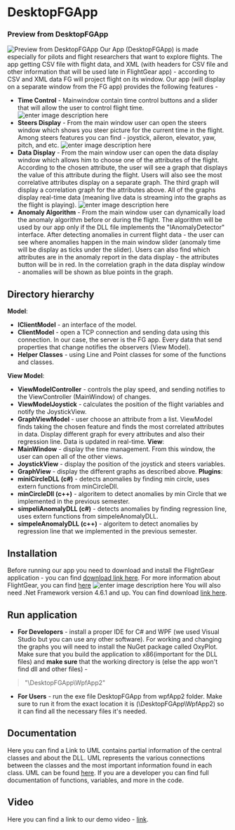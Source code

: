 # DesktopFGApp
### Preview from DesktopFGApp
![Preview from DesktopFGApp](https://github.com/snir-david/DesktopFGApp/blob/master/WpfApp2/images/allApp.png?raw=true)
Our App (DesktopFGApp) is made especially for pilots and flight researchers that want to explore flights. The app getting CSV file with flight data, and XML (with headers for CSV file and other information that will be used late in FlightGear app) - according to CSV and XML data FG will project flight on its window. Our app (will display on a separate window from the FG app) provides the following features - 
 - **Time Control** - Mainwindow contain time control buttons and a slider that will allow the user to control flight time.
 ![enter image description here](https://github.com/snir-david/DesktopFGApp/blob/master/WpfApp2/images/MainWindow.png?raw=true)
 - **Steers Display** - From the main window user can open the steers window which shows you steer picture for the current time in the flight. Among steers features you can find - joystick, aileron, elevator, yaw, pitch, and etc.
 ![enter image description here](https://github.com/snir-david/DesktopFGApp/blob/master/WpfApp2/images/JoystickView.png?raw=true)
 - **Data Display** - From the main window user can open the data display window which allows him to choose one of the attributes of the flight. According to the chosen attribute, the user will see a graph that displays the value of this attribute during the flight. Users will also see the most correlative attributes display on a separate graph. 
 The third graph will display a correlation graph for the attributes above. All of the graphs display real-time data (meaning live data is streaming into the graphs as the flight is playing). 
 ![enter image description here](https://github.com/snir-david/DesktopFGApp/blob/master/WpfApp2/images/GraphView.png?raw=true)
 - **Anomaly Algorithm** - From the main window user can dynamically load the anomaly algorithm before or during the flight. The algorithm will be used by our app only if the DLL file implements the "IAnomalyDetector" interface. After detecting anomalies in current flight data - the user can see where anomalies happen in the main window slider (anomaly time will be display as ticks under the slider). Users can also find which attributes are in the anomaly report in the data display - the attributes button will be in red. In the correlation graph in the data display window - anomalies will be shown as blue points in the graph. 
## Directory hierarchy
**Model**:
 - **IClientModel** -  an interface of the model.
 - **ClientModel** -  open a TCP connection and sending data using this connection. In our case, the server is the FG app. Every data that send properties that change notifies the observers (View Model).
 - **Helper Classes** -  using Line and Point classes for some of the functions and classes.
 
 **View Model**:
- **ViewModelController** - controls the play speed, and sending notifies to the ViewController (MainWindow) of changes.
- **ViewModelJoystick** - calculates the position of the flight variables and notify the JoystickView.
- **GraphViewModel** - user choose an attribute from a list. ViewModel finds taking the chosen feature and finds the most correlated attributes in data. Display different graph for every attributes and also their regression line. Data is updated in real-time. 
**View**:
- **MainWindow** - display the time management. From this window, the user can open all of the other views.
- **JoystickView** - display the position of the joystick and steers variables.
- **GraphView** - display the different graphs as described above.
**Plugins**:
- **miniCircleDLL (c#)** -  detects anomalies by finding min circle, uses extern functions from minCircleDll.
- **minCircleDll (c++)** - algoritem to detect anomalies by min Circle that we implemented in the previous semester.
- **simpeliAnomalyDLL (c#)** - detects anomalies by finding regression line, uses extern functions from simpeleAnomalyDLL.
- **simpeleAnomalyDLL (c++)** - algoritem to detect anomalies by regression line that we implemented in the previous semester.
## Installation
Before running our app you need to download and install the FlightGear application - you can find [download link here](https://www.flightgear.org/download/). For more information about FlightGear, you can find [here](https://www.flightgear.org/) ![enter image description here](https://i.ebayimg.com/00/s/ODAwWDEyODA=/z/KrgAAOSwjDZYcCt4/$_57.JPG?set_id=8800005007)
You will also need .Net Framework version 4.6.1 and up. You can find download [link here](https://dotnet.microsoft.com/download/dotnet-framework). 
## Run application
 - **For Developers** - install a proper IDE for C# and WPF (we used Visual Studio but you can use any other software). For working and changing the graphs you will need to install the NuGet package called OxyPlot. 
 Make sure that you build the application to x86(important for the DLL files) and **make sure** that the working directory is (else the app won't find dll and other files) -
> "\DesktopFGApp\WpfApp2"
 - **For Users** - run the exe file DesktopFGApp from wpfApp2 folder. Make sure to run it from the exact location it is (\DesktopFGApp\WpfApp2) so it can find all the necessary files it's needed.
## Documentation
Here you can find a Link to UML contains partial information of the central classes and about the DLL. UML represents the various connections between the classes and the most important information found in each class. UML can be found [here](https://lucid.app/lucidchart/7449e159-4b1b-4645-b7ae-9db34b7f0c98/view?page=0_0#). 
If you are a developer you can find full documentation of functions, variables, and more in the code.
## Video
Here you can find a link to our demo video - [link](https://youtu.be/6wdI9SiAkvA).

